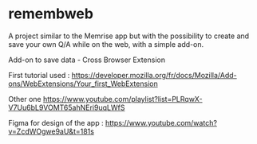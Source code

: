 # remembweb

A project similar to the Memrise app but with the possibility to create and save your own Q/A while on the web, with a simple add-on.

Add-on to save data - Cross Browser Extension

First tutorial used :  https://developer.mozilla.org/fr/docs/Mozilla/Add-ons/WebExtensions/Your_first_WebExtension

Other one https://www.youtube.com/playlist?list=PLRqwX-V7Uu6bL9VOMT65ahNEri9uqLWfS

Figma for design of the app :
https://www.youtube.com/watch?v=ZcdWOgwe9aU&t=181s
